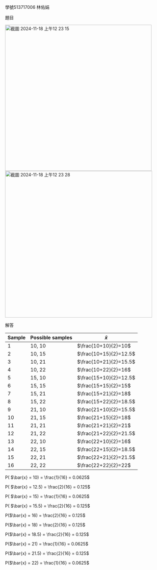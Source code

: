 學號513717006  林佑娟

題目

<img width="477" alt="截圖 2024-11-18 上午12 23 15" src="https://github.com/user-attachments/assets/143ba081-c385-40f5-90f3-0f48b2b5903e">

<img width="479" alt="截圖 2024-11-18 上午12 23 28" src="https://github.com/user-attachments/assets/3c13734f-c0c1-47fc-ba99-d3e5be7c4e5f">

解答

|Sample| Possible samples |      $\bar{x}$      |         
|------| ---------------- | ------------------- | 
|  1   | 10, 10           | $\frac{10+10}{2}=10$ | 
|  2   | 10, 15           | $\frac{10+15}{2}=12.5$ | 
|  3   | 10, 21           | $\frac{10+21}{2}=15.5$ |  
|  4   | 10, 22           | $\frac{10+22}{2}=16$   |  
|  5   | 15, 10           | $\frac{15+10}{2}=12.5$   | 
|  6   | 15, 15           | $\frac{15+15}{2}=15$   | 
|  7   | 15, 21           | $\frac{15+21}{2}=18$   |  
|  8   | 15, 22           | $\frac{15+22}{2}=18.5$ |  
|  9   | 21, 10           | $\frac{21+10}{2}=15.5$ | 
|  10  | 21, 15           | $\frac{21+15}{2}=18$ | 
|  11  | 21, 21           | $\frac{21+21}{2}=21$ | 
|  12   | 21, 22           | $\frac{21+22}{2}=21.5$ | 
|  13   | 22, 10           | $\frac{22+10}{2}=16$ | 
|  14   | 22, 15          | $\frac{22+15}{2}=18.5$ | 
|  15   | 22, 21           | $\frac{22+21}{2}=21.5$ | 
|  16   | 22, 22           | $\frac{22+22}{2}=22$ | 

P( $\bar{x} = 10) = \frac{1}{16} = 0.0625$

P( $\bar{x} = 12.5) = \frac{2}{16} = 0.125$

P( $\bar{x} = 15) = \frac{1}{16} = 0.0625$

P( $\bar{x} = 15.5) = \frac{2}{16} = 0.125$

P($\bar{x} = 16) = \frac{2}{16} = 0.125$

P($\bar{x} = 18) = \frac{2}{16} = 0.125$

P($\bar{x} = 18.5) = \frac{2}{16} = 0.125$

P($\bar{x} = 21) = \frac{1}{16} = 0.0625$

P($\bar{x} = 21.5) = \frac{2}{16} = 0.125$

P($\bar{x} = 22) = \frac{1}{16} = 0.0625$



